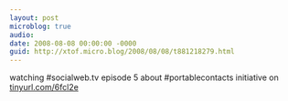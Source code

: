 ```yaml
---
layout: post
microblog: true
audio: 
date: 2008-08-08 00:00:00 -0000
guid: http://xtof.micro.blog/2008/08/08/t881218279.html
---
```

watching #socialweb.tv episode 5 about #portablecontacts initiative on  [tinyurl.com/6fcl2e](http://tinyurl.com/6fcl2e)
